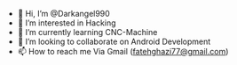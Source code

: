 - 👋 Hi, I’m @Darkangel990
- 👀 I’m interested in Hacking
- 🌱 I’m currently learning CNC-Machine
- 💞️ I’m looking to collaborate on Android Development
- 📫 How to reach me Via Gmail (fatehghazi77@gmail.com)

<!---
Darkangel990/Darkangel990 is a ✨ special ✨ repository because its `README.md` (this file) appears on your GitHub profile.
You can click the Preview link to take a look at your changes.
--->
